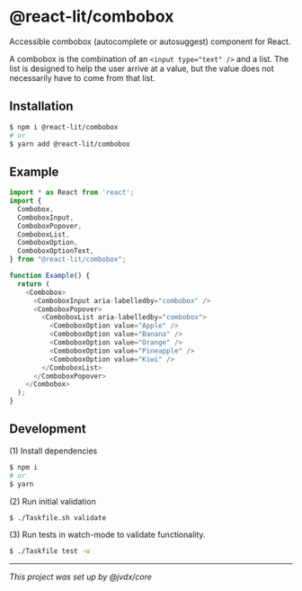 # @react-lit/combobox

Accessible combobox (autocomplete or autosuggest) component for React.

A combobox is the combination of an `<input type="text" />` and a list.
The list is designed to help the user arrive at a value, but the value does
not necessarily have to come from that list.

## Installation

```bash
$ npm i @react-lit/combobox
# or
$ yarn add @react-lit/combobox
```

## Example

```js
import * as React from 'react';
import {
  Combobox,
  ComboboxInput,
  ComboboxPopover,
  ComboboxList,
  ComboboxOption,
  ComboboxOptionText,
} from "@react-lit/combobox";

function Example() {
  return (
    <Combobox>
      <ComboboxInput aria-labelledby="combobox" />
      <ComboboxPopover>
        <ComboboxList aria-labelledby="combobox">
          <ComboboxOption value="Apple" />
          <ComboboxOption value="Banana" />
          <ComboboxOption value="Orange" />
          <ComboboxOption value="Pineapple" />
          <ComboboxOption value="Kiwi" />
        </ComboboxList>
      </ComboboxPopover>
    </Combobox>
  );
}
```

## Development

(1) Install dependencies

```bash
$ npm i
# or
$ yarn
```

(2) Run initial validation

```bash
$ ./Taskfile.sh validate
```

(3) Run tests in watch-mode to validate functionality.

```bash
$ ./Taskfile test -w
```

---

_This project was set up by @jvdx/core_
